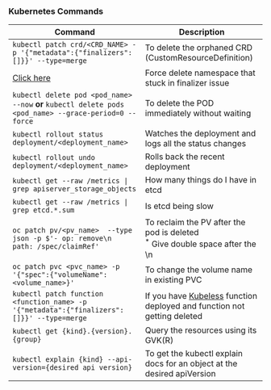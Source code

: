 ### Kubernetes Commands

| Command | Description |
| --------| ----------- |
| `kubectl patch crd/<CRD_NAME> -p '{"metadata":{"finalizers":[]}}' --type=merge` | To delete the orphaned CRD (CustomResourceDefinition) |
| [Click here](https://github.com/gkarthiks/quick-commands-cheat-sheet/blob/master/force-delete-kubernetes-namespace.md) | Force delete namespace that stuck in finalizer issue | 
| `kubectl delete pod <pod_name> --now` **or** `kubectl delete pods <pod_name> --grace-period=0 --force` | To delete the POD immediately without waiting |
| `kubectl rollout status deployment/<deployment_name>`|Watches the deployment and logs all the status changes|
|`kubectl rollout undo deployment/<deployment_name>`|Rolls back the recent deployment|
| `kubectl get --raw /metrics \| grep apiserver_storage_objects` | How many things do I have in etcd
| `kubectl get --raw /metrics \| grep etcd.*.sum` | Is etcd being slow
| `oc patch pv/<pv_name>  --type json -p $'- op: remove\n  path: /spec/claimRef'` | To reclaim the PV after the pod is deleted <br/> <sup>*</sup> Give double space after the \n |
| `oc patch pvc <pvc_name> -p '{"spec":{"volumeName": <volume_name>}'` | To change the volume name in existing PVC |
| `kubectl patch function <function_name> -p '{"metadata":{"finalizers":[]}}' --type=merge` | If you have [Kubeless](https://kubeless.io) function deployed and function not getting deleted |
| `kubectl get {kind}.{version}.{group}` | Query the resources using its GVK(R)
| `kubectl explain {kind} --api-version={desired api version}` | To get the kubectl explain docs for an object at the desired apiVersion
